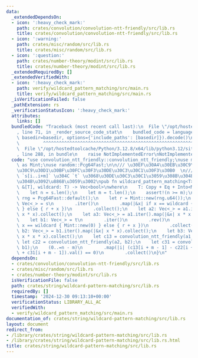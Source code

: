 ```yaml
---
data:
  _extendedDependsOn:
  - icon: ':heavy_check_mark:'
    path: crates/convolution/convolution-ntt-friendly/src/lib.rs
    title: crates/convolution/convolution-ntt-friendly/src/lib.rs
  - icon: ':warning:'
    path: crates/misc/random/src/lib.rs
    title: crates/misc/random/src/lib.rs
  - icon: ':question:'
    path: crates/number-theory/modint/src/lib.rs
    title: crates/number-theory/modint/src/lib.rs
  _extendedRequiredBy: []
  _extendedVerifiedWith:
  - icon: ':heavy_check_mark:'
    path: verify/wildcard_pattern_matching/src/main.rs
    title: verify/wildcard_pattern_matching/src/main.rs
  _isVerificationFailed: false
  _pathExtension: rs
  _verificationStatusIcon: ':heavy_check_mark:'
  attributes:
    links: []
  bundledCode: "Traceback (most recent call last):\n  File \"/opt/hostedtoolcache/Python/3.12.8/x64/lib/python3.12/site-packages/onlinejudge_verify/documentation/build.py\"\
    , line 71, in _render_source_code_stat\n    bundled_code = language.bundle(stat.path,\
    \ basedir=basedir, options={'include_paths': [basedir]}).decode()\n          \
    \         ^^^^^^^^^^^^^^^^^^^^^^^^^^^^^^^^^^^^^^^^^^^^^^^^^^^^^^^^^^^^^^^^^^^^^^^^^^^^^^^^^\n\
    \  File \"/opt/hostedtoolcache/Python/3.12.8/x64/lib/python3.12/site-packages/onlinejudge_verify/languages/rust.py\"\
    , line 288, in bundle\n    raise NotImplementedError\nNotImplementedError\n"
  code: "use convolution_ntt_friendly::convolution_ntt_friendly;\nuse modint::ModInt998244353\
    \ as Mint;\nuse random::Pcg64Fast;\n\n/// \u30EF\u30A4\u30EB\u30C9\u30AB\u30FC\
    \u30C9\u30D1\u30BF\u30FC\u30F3\u30DE\u30C3\u30C1\u30F3\u30B0  \n/// `res[i]` \u306F\
    \ `s[i..i+m]` \u304C `t` \u3068\u30DE\u30C3\u30C1\u3059\u308B\u304B\u3069\u3046\
    \u304B\u3092\u8868\u3059\u3002\npub fn wildcard_pattern_matching<T>(s: &[T], t:\
    \ &[T], wildcard: T) -> Vec<bool>\nwhere\n    T: Copy + Eq + Into<Mint>,\n{\n\
    \    let n = s.len();\n    let m = t.len();\n    assert!(n >= m);\n    let mut\
    \ rng = Pcg64Fast::default();\n    let r = Mint::new(rng.u64());\n    let a1:\
    \ Vec<_> = s\n        .iter()\n        .map(|&x| if x == wildcard { Mint::new(0)\
    \ } else { r + x })\n        .collect();\n    let a2: Vec<_> = a1.iter().map(|&x|\
    \ x * x).collect();\n    let a3: Vec<_> = a1.iter().map(|&x| x * x * x).collect();\n\
    \    let b1: Vec<_> = t\n        .iter()\n        .rev()\n        .map(|&x| if\
    \ x == wildcard { Mint::new(0) } else { r + x })\n        .collect();\n    let\
    \ b2: Vec<_> = b1.iter().map(|&x| x * x).collect();\n    let b3: Vec<_> = b1.iter().map(|&x|\
    \ x * x * x).collect();\n    let c13 = convolution_ntt_friendly(a1, b3);\n   \
    \ let c22 = convolution_ntt_friendly(a2, b2);\n    let c31 = convolution_ntt_friendly(a3,\
    \ b1);\n    (0..=n - m)\n        .map(|i| (c13[i + m - 1] - c22[i + m - 1] * 2\
    \ + c31[i + m - 1]).val() == 0)\n        .collect()\n}\n"
  dependsOn:
  - crates/convolution/convolution-ntt-friendly/src/lib.rs
  - crates/misc/random/src/lib.rs
  - crates/number-theory/modint/src/lib.rs
  isVerificationFile: false
  path: crates/string/wildcard-pattern-matching/src/lib.rs
  requiredBy: []
  timestamp: '2024-12-30 09:13:10+00:00'
  verificationStatus: LIBRARY_ALL_AC
  verifiedWith:
  - verify/wildcard_pattern_matching/src/main.rs
documentation_of: crates/string/wildcard-pattern-matching/src/lib.rs
layout: document
redirect_from:
- /library/crates/string/wildcard-pattern-matching/src/lib.rs
- /library/crates/string/wildcard-pattern-matching/src/lib.rs.html
title: crates/string/wildcard-pattern-matching/src/lib.rs
---
```

